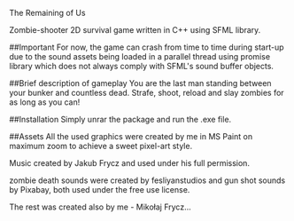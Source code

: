 The Remaining of Us

Zombie-shooter 2D survival game written in C++ using SFML library.

##Important
For now, the game can crash from time to time during start-up due to
the sound assets being loaded in a parallel thread using promise library
which does not always comply with SFML's sound buffer objects.

##Brief description of gameplay
You are the last man standing between your bunker and countless dead.
Strafe, shoot, reload and slay zombies for as long as you can!

##Installation
Simply unrar the package and run the .exe file.

##Assets
All the used graphics were created by me in MS Paint on maximum zoom
to achieve a sweet pixel-art style.

Music created by Jakub Frycz and used under his full permission.

zombie death sounds were created by fesliyanstudios and gun shot sounds
by Pixabay, both used under the free use license.

The rest was created also by me - Mikołaj Frycz...
